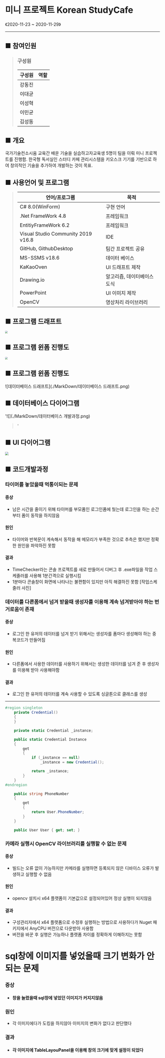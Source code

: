 미니 프로젝트 Korean StudyCafe
===========================

《2020-11-23 ~ 2020-11-29》

____



## ■ 참여인원

>### 구성원
>
>| 구성원 | 역할 |
>| :----: | :--: |
>| 강동진 |      |
>| 이대균 |      |
>| 이성혁 |      |
>| 이민균 |      |
>| 김성동 |      |



## ■ 개요

국가기술컨소시움 교육간 배운 기술을 실습하고자교육생 5명이 팀을 이뤄 미니 프로젝트를 진행함. 한국형 독서실인 스터디 카페 관리시스템을 키오스크 기기를 기반으로 하여 창의적인 기술을 추가하여 개발하는 것이 목표. 





## ■ 사용언어 및 프로그램 



>| 언어/프로그램               | 목적                        |
>| --------------------------- | --------------------------- |
>| C# 8.0(WinForm) | 구현 언어                   |
>| .Net FrameWork 4.8         |  프레임워크                      |
>|  EntitiyFrameWork 6.2        |         프레임워크               |
>| Visual Studio Community 2019 v16.8 | IDE                         |
>| GitHub, GithubDesktop       | 팀간 프로젝트 공유          |
>| MS-SSMS v18.6                       | 데이터 베이스               |
>| KaKaoOven                   | UI 드래프트 제작            |
>| Drawing.io                  | 알고리즘, 데이터베이스 도식 |
>| PowerPoint                  | UI 이미지 제작              |
>| OpenCV             | 영상처리 라이브러리              |


## ■ 프로그램 드래프트 

<img src="./MarkDown/Oven.png" style="zoom:50%;" />

## ■ **프로그램** **윈폼** 진행도

<img src="./MarkDown/프로그램 진행도.png" style="zoom:50%;" />

>



## ■ **프로그램** **윈폼** 진행도

![데이터베이스 드래프트](./MarkDown/데이터베이스 드래프트.png)



## ■ 데이터베이스 다이어그램

'![](./MarkDown/데이터베이스 개발과정.png)

> '

## ■ UI 다이어그램

<img src="./MarkDown/UI개발과정.png" style="zoom: 67%;" />

## ■ 코드개발과정



### 타이머를 놓았을때 먹통이되는 문제

#### 증상

- 남은 시간을 줄이기 위해 타이머를 부모폼인 로그인폼에 뒀는데 로그인을 하는 순간부터 폼이 동작을 하지않음

#### 원인

- 타이머와 반복문이 계속해서 동작을 해 메모리가 부족한 것으로 추측은 했지만 정확한 원인을 파악하진 못함

#### 결과

- TimeChecker라는 콘솔 프로젝트를 새로 만들어서 디버그 후 .exe파일을 작업 스케줄러를 사용해 1분간격으로 실행시킴
- 1분마다 콘솔창이 화면에 나타나는 불편함이 있지만 아직 해결하진 못함
  [작업스케줄러 사진]



### 데이터를 다른폼에서 넘겨 받을때 생성자를 이용해 계속 넘겨받아야 하는 번거로움이 존재

#### 증상

- 로그인 한 유저의 데이터를 넘겨 받기 위해서는 생성자를 폼마다 생성해야 하는 중복코드가 만들어짐

#### 원인

- 다른폼에서 사용한 데이터를 사용하기 위해서는 생성한 데이터를 넘겨 준 후 생성자를 이용해 받아 사용해야함


#### 결과

- 로그인 한 유저의 데이터를 계속 사용할 수 있도록 싱글톤으로 클래스를 생성

---

```csharp
#region singleton
    private Credential()
    {
    }

    private static Credential _instance;

    public static Credential Instance
    {
        get
        {
            if (_instance == null)
                _instance = new Credential();

            return _instance;
        }
    }
#endregion

    public string PhoneNumber
    {
        get
        {
            return User.PhoneNumber;
        }
    }

    public User User { get; set; }
```



### 카메라 실행시 OpenCV 라이브러리를 실행할 수 없는 문제

#### 증상

- 빌드는 오류 없이 가능하지만 카메라를 실행하면 등록되지 않은 디바이스 오류가 발생하고 실행할 수 없음

#### 원인

- opencv 설치시 x64 플랫폼이 기본값으로 설정되어있어 정상 실행이 되지않음

#### 결과

- 구성관리자에서 x64 플랫폼으로 수정후 실행하는 방법으로 사용하다가 Nuget 패키지에서 AnyCPU 버전으로 다운받아 사용함
- 버전을 바꾼 후 실행은 가능하나 플랫폼 차이를 정확하게 이해하지는 못함 





# sql창에 이미지를 넣었을때 크기 변화가 안되는 문제

### 증상
- #### 창을 늘렸을때 sql창에 넣었던 이미지가 커지지않음

### 원인
- 각 이미지에다가 도킹을 하지않아 이미지의 변화가 없다고 판단했다

### 결과
- #### 각 이미지에 TableLayouPanel을 이용해 창의 크기에 맞게 설정이 되었다